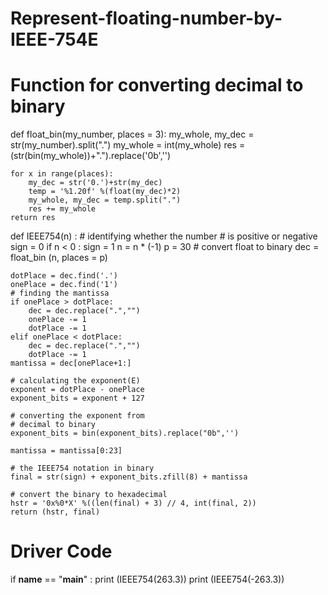 # Represent-floating-number-by-IEEE-754E
# Function for converting decimal to binary
def float_bin(my_number, places = 3): 
    my_whole, my_dec = str(my_number).split(".")
    my_whole = int(my_whole)
    res = (str(bin(my_whole))+".").replace('0b','')
 
    for x in range(places):
        my_dec = str('0.')+str(my_dec)
        temp = '%1.20f' %(float(my_dec)*2)
        my_whole, my_dec = temp.split(".")
        res += my_whole
    return res
 
 
 
def IEEE754(n) : 
    # identifying whether the number
    # is positive or negative
    sign = 0
    if n < 0 : 
        sign = 1
        n = n * (-1) 
    p = 30
    # convert float to binary
    dec = float_bin (n, places = p)
 
    dotPlace = dec.find('.')
    onePlace = dec.find('1')
    # finding the mantissa
    if onePlace > dotPlace:
        dec = dec.replace(".","")
        onePlace -= 1
        dotPlace -= 1
    elif onePlace < dotPlace:
        dec = dec.replace(".","")
        dotPlace -= 1
    mantissa = dec[onePlace+1:]
 
    # calculating the exponent(E)
    exponent = dotPlace - onePlace
    exponent_bits = exponent + 127
 
    # converting the exponent from
    # decimal to binary
    exponent_bits = bin(exponent_bits).replace("0b",'') 
 
    mantissa = mantissa[0:23]
 
    # the IEEE754 notation in binary     
    final = str(sign) + exponent_bits.zfill(8) + mantissa
 
    # convert the binary to hexadecimal 
    hstr = '0x%0*X' %((len(final) + 3) // 4, int(final, 2)) 
    return (hstr, final)
 
# Driver Code
if __name__ == "__main__" :
    print (IEEE754(263.3))
    print (IEEE754(-263.3))
